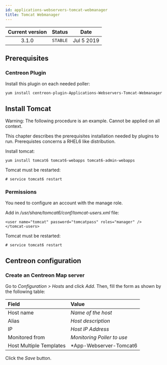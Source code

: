 ```yaml
---
id: applications-webservers-tomcat-webmanager
title: Tomcat Webmanager
---
```


| Current version | Status | Date |
| :-: | :-: | :-: |
| 3.1.0 | `STABLE` | Jul  5 2019 |

## Prerequisites

### Centreon Plugin

Install this plugin on each needed poller:

``` shell
yum install centreon-plugin-Applications-Webservers-Tomcat-Webmanager
```

## Install Tomcat

Warning: The following procedure is an example. Cannot be applied on all
context.

This chapter describes the prerequisites installation needed by plugins to run.
Prerequistes concerns a RHEL6 like distribution.

Install tomcat:

    yum install tomcat6 tomcat6-webapps tomcat6-admin-webapps

Tomcat must be restarted:

    # service tomcat6 restart

### Permissions

You need to configure an account with the manage role.

Add in */usr/share/tomcat6/conf/tomcat-users.xml* file:

    <user name="tomcat" password="tomcatpass" roles="manager" />
    </tomcat-users>

Tomcat must be restarted:

    # service tomcat6 restart

## Centreon configuration

### Create an Centreon Map server

Go to *Configuration \> Hosts* and click *Add*. Then, fill the form as shown by
the following table:

| Field                   | Value                                |
| :---------------------- | :----------------------------------- |
| Host name               | *Name of the host*                   |
| Alias                   | *Host description*                   |
| IP                      | *Host IP Address*                    |
| Monitored from          | *Monitoring Poller to use*           |
| Host Multiple Templates | *App-Webserver-Tomcat6|7-Webmanager* |

Click the *Save* button.

